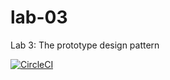 # lab-03
Lab 3: The prototype design pattern

[![CircleCI](https://dl.circleci.com/status-badge/img/gh/Malek-O/lab-03/tree/main.svg?style=svg)](https://dl.circleci.com/status-badge/redirect/gh/Malek-O/lab-03/tree/main)
